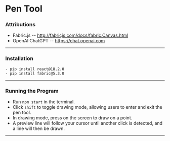 # Pen Tool


### Attributions
- Fabric.js -- http://fabricjs.com/docs/fabric.Canvas.html
- OpenAI ChatGPT -- https://chat.openai.com


---
  
### Installation
```
- pip install react@18.2.0
- pip install fabric@5.3.0
```

--- 

### Running the Program
- Run `npm start` in the terminal.
- Click `shift` to toggle drawing mode, allowing users to enter and exit the pen tool.
- In drawing mode, press on the screen to draw on a point.
- A preview line will follow your cursor until another click is detected, and a line will then be drawn.

---

